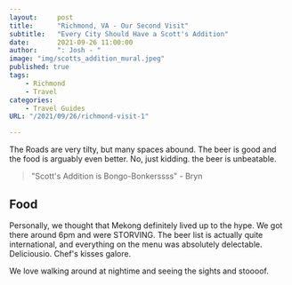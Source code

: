 ```yaml
---
layout:     post
title:      "Richmond, VA - Our Second Visit"
subtitle:   "Every City Should Have a Scott's Addition"
date:       2021-09-26 11:00:00
author:     ": Josh - "
image: "img/scotts_addition_mural.jpeg"
published: true 
tags:
    - Richmond 
    - Travel
categories: 
    - Travel Guides
URL: "/2021/09/26/richmond-visit-1"

---
```

The Roads are very tilty, but many spaces abound. The beer is good and the food is arguably even better. No, just kidding. the beer is unbeatable.

<!--more-->
> "Scott's Addition is Bongo-Bonkerssss" - Bryn
## Food
Personally, we thought that Mekong definitely lived up to the hype. We got there around 6pm and were STORVING. The beer list is actually quite international, and everything on the menu was absolutely delectable. Deliciousio. Chef's kisses galore.

We love walking around at nightime and seeing the sights and stoooof.